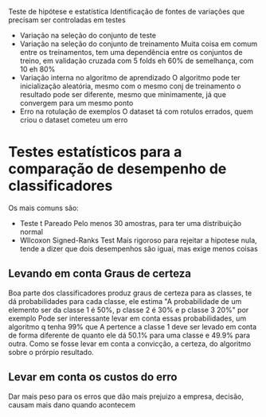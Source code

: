 Teste de hipótese e estatística
Identificação de fontes de variações que precisam ser controladas em testes
- Variação na seleção do conjunto de teste
- Variação na seleção do conjunto de treinamento
	Muita coisa em comum entre os treinamentos, tem uma dependência entre os conjuntos de treino, em validação cruzada com 5 folds eh 60% de semelhança, com 10 eh 80%
- Variação interna no algoritmo de aprendizado
	O algoritmo pode ter inicialização aleatória, mesmo com o mesmo conj de treinamento o resultado pode ser diferente, mesmo que minimamente, já que convergem para um mesmo ponto
- Erro na rotulação de exemplos
	O dataset tá com rotulos errados, quem criou o dataset cometeu um erro

# Testes estatísticos para a comparação de desempenho de classificadores
Os mais comuns são:
- Teste t Pareado
	Pelo menos 30 amostras, para ter uma distribuição normal
- WIlcoxon Signed-Ranks Test
	Mais rigoroso para rejeitar a hipotese nula, tende a dizer que dois desempenhos são iguai, mas exige menos coisas

## Levando em conta Graus de certeza
Boa parte dos classificadores produz graus de certeza para as classes, te dá probabilidades para cada classe, ele estima "A probabilidade de um elemento ser da classe 1 é 50%, p classe 2 é 30% e p classe 3 20%" por exemplo
Pode ser interessante levar em conta essas probabilidades, um algoritmo q tenha 99% que A pertence a classe 1 deve ser levado em conta de forma diferente de quanto ele dá 50.1% para uma classe e 49.9% para outra.
Como se fosse levar em conta a convicção, a certeza, do algoritmo sobre o prórpio resultado.

## Levar em conta os custos do erro
Dar mais peso para os erros que dão mais prejuizo a empresa, decisão, causam mais dano quando acontecem 
